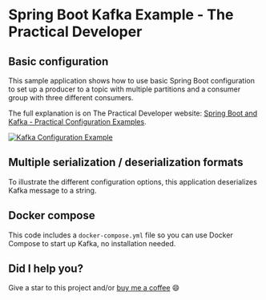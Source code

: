 # Spring Boot Kafka Example - The Practical Developer

## Basic configuration

This sample application shows how to use basic Spring Boot configuration to set up a producer to a topic with multiple partitions and a consumer group with three different consumers.

The full explanation is on The Practical Developer website: [Spring Boot and Kafka - Practical Configuration Examples](https://thepracticaldeveloper.com/2018/11/24/spring-boot-kafka-config/).

[![Kafka Configuration Example](img/kafka-configuration-example.jpg)](https://thepracticaldeveloper.com/2018/11/24/spring-boot-kafka-config/)

## Multiple serialization / deserialization formats

To illustrate the different configuration options, this application deserializes Kafka message to a string.

## Docker compose

This code includes a `docker-compose.yml` file so you can use Docker Compose to start up Kafka, no installation needed.

## Did I help you?

Give a star to this project and/or [buy me a coffee](https://www.buymeacoffee.com/oTBJOYk) 😄
